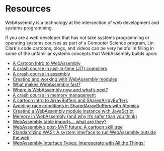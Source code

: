 # Resources

WebAssembly is a technology at the intersection of web development and systems programming.

If you are a web developer that has not take systems programming or operating systems courses as part of a Computer Science program, Lin Clark's code cartoons, blogs, and videos can be very helpful in filling in some of the unfamiliar systems concepts that WebAssembly builds upon:

- [A Cartoon Intro to WebAssembly](https://hacks.mozilla.org/2017/02/a-cartoon-intro-to-webassembly/)
- [A crash course in just-in-time (JIT) compilers](https://hacks.mozilla.org/2017/02/a-crash-course-in-just-in-time-jit-compilers/)
- [A crash course in assembly](https://hacks.mozilla.org/2017/02/a-crash-course-in-assembly/)
- [Creating and working with WebAssembly modules](https://hacks.mozilla.org/2017/02/creating-and-working-with-webassembly-modules/)
- [What makes WebAssembly fast?](https://hacks.mozilla.org/2017/02/what-makes-webassembly-fast/)
- [Where is WebAssembly now and what’s next?](https://hacks.mozilla.org/2017/02/where-is-webassembly-now-and-whats-next/)
- [A crash course in memory management](https://hacks.mozilla.org/2017/06/a-crash-course-in-memory-management/)
- [A cartoon intro to ArrayBuffers and SharedArrayBuffers](https://hacks.mozilla.org/2017/06/a-cartoon-intro-to-arraybuffers-and-sharedarraybuffers/)
- [Avoiding race conditions in SharedArrayBuffers with Atomics](https://hacks.mozilla.org/2017/06/avoiding-race-conditions-in-sharedarraybuffers-with-atomics/)
- [Creating a WebAssembly module instance with JavaScript](https://hacks.mozilla.org/2017/07/creating-a-webassembly-module-instance-with-javascript/)
- [Memory in WebAssembly (and why it’s safer than you think)](https://hacks.mozilla.org/2017/07/memory-in-webassembly-and-why-its-safer-than-you-think/)
- [WebAssembly table imports… what are they?](https://hacks.mozilla.org/2017/07/webassembly-table-imports-what-are-they/)
- [WebAssembly’s post-MVP future: A cartoon skill tree](https://hacks.mozilla.org/2018/10/webassemblys-post-mvp-future/)
- [Standardizing WASI: A system interface to run WebAssembly outside the web](https://hacks.mozilla.org/2019/03/standardizing-wasi-a-webassembly-system-interface/)
- [WebAssembly Interface Types: Interoperate with All the Things!](https://hacks.mozilla.org/2019/08/webassembly-interface-types/)
